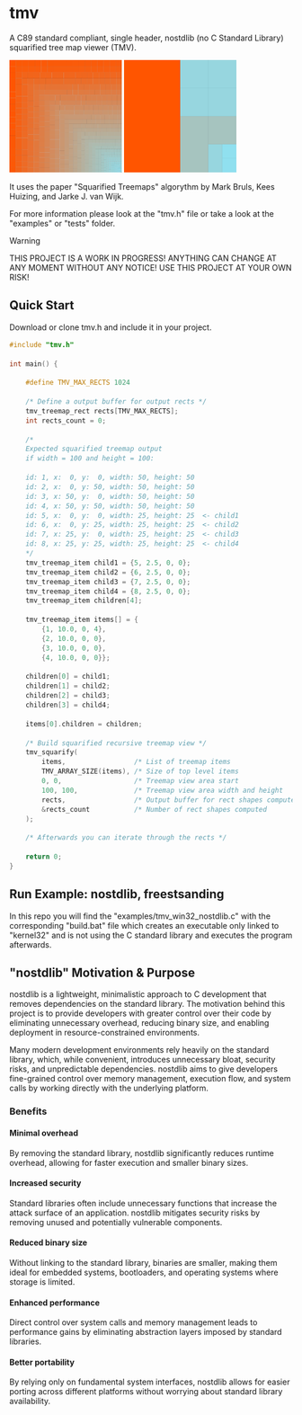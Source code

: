 # tmv
A C89 standard compliant, single header, nostdlib (no C Standard Library) squarified tree map viewer (TMV).

<p align="left">
  <img src="assets/tmv_linear.png" alt="Linear Treemap" width="200" height="200" />
  <img src="assets/tmv_weighted.png" alt="Weighted/Nested Treemap" width="200" height="200" />
</p>

It uses the paper "Squarified Treemaps" algorythm by Mark Bruls, Kees Huizing, and Jarke J. van Wijk.

For more information please look at the "tmv.h" file or take a look at the "examples" or "tests" folder.

> [!WARNING]
> THIS PROJECT IS A WORK IN PROGRESS! ANYTHING CAN CHANGE AT ANY MOMENT WITHOUT ANY NOTICE! USE THIS PROJECT AT YOUR OWN RISK!

## Quick Start

Download or clone tmv.h and include it in your project.

```C
#include "tmv.h"

int main() {

    #define TMV_MAX_RECTS 1024

    /* Define a output buffer for output rects */
    tmv_treemap_rect rects[TMV_MAX_RECTS];
    int rects_count = 0;

    /*
    Expected squarified treemap output 
    if width = 100 and height = 100:

    id: 1, x:  0, y:  0, width: 50, height: 50
    id: 2, x:  0, y: 50, width: 50, height: 50
    id: 3, x: 50, y:  0, width: 50, height: 50
    id: 4, x: 50, y: 50, width: 50, height: 50
    id: 5, x:  0, y:  0, width: 25, height: 25  <- child1
    id: 6, x:  0, y: 25, width: 25, height: 25  <- child2
    id: 7, x: 25, y:  0, width: 25, height: 25  <- child3
    id: 8, x: 25, y: 25, width: 25, height: 25  <- child4
    */
    tmv_treemap_item child1 = {5, 2.5, 0, 0};
    tmv_treemap_item child2 = {6, 2.5, 0, 0};
    tmv_treemap_item child3 = {7, 2.5, 0, 0};
    tmv_treemap_item child4 = {8, 2.5, 0, 0};
    tmv_treemap_item children[4];

    tmv_treemap_item items[] = {
        {1, 10.0, 0, 4},
        {2, 10.0, 0, 0},
        {3, 10.0, 0, 0},
        {4, 10.0, 0, 0}};

    children[0] = child1;
    children[1] = child2;
    children[2] = child3;
    children[3] = child4;

    items[0].children = children;

    /* Build squarified recursive treemap view */
    tmv_squarify(
        items,                 /* List of treemap items                  */
        TMV_ARRAY_SIZE(items), /* Size of top level items                */
        0, 0,                  /* Treemap view area start                */
        100, 100,              /* Treemap view area width and height     */
        rects,                 /* Output buffer for rect shapes computed */
        &rects_count           /* Number of rect shapes computed         */
    );

    /* Afterwards you can iterate through the rects */

    return 0;
}
```

## Run Example: nostdlib, freestsanding

In this repo you will find the "examples/tmv_win32_nostdlib.c" with the corresponding "build.bat" file which
creates an executable only linked to "kernel32" and is not using the C standard library and executes the program afterwards.

## "nostdlib" Motivation & Purpose

nostdlib is a lightweight, minimalistic approach to C development that removes dependencies on the standard library. The motivation behind this project is to provide developers with greater control over their code by eliminating unnecessary overhead, reducing binary size, and enabling deployment in resource-constrained environments.

Many modern development environments rely heavily on the standard library, which, while convenient, introduces unnecessary bloat, security risks, and unpredictable dependencies. nostdlib aims to give developers fine-grained control over memory management, execution flow, and system calls by working directly with the underlying platform.

### Benefits

#### Minimal overhead
By removing the standard library, nostdlib significantly reduces runtime overhead, allowing for faster execution and smaller binary sizes.

#### Increased security
Standard libraries often include unnecessary functions that increase the attack surface of an application. nostdlib mitigates security risks by removing unused and potentially vulnerable components.

#### Reduced binary size
Without linking to the standard library, binaries are smaller, making them ideal for embedded systems, bootloaders, and operating systems where storage is limited.

#### Enhanced performance
Direct control over system calls and memory management leads to performance gains by eliminating abstraction layers imposed by standard libraries.

#### Better portability
By relying only on fundamental system interfaces, nostdlib allows for easier porting across different platforms without worrying about standard library availability.
